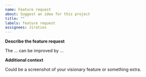 ```yaml
---
name: Feature request
about: Suggest an idea for this project
title: ""
labels: feature request
assignees: Jiraties
---
```


**Describe the feature request**

The ... can be improved by ...

**Additional context**

Could be a screenshot of your visionary feature or something extra.

